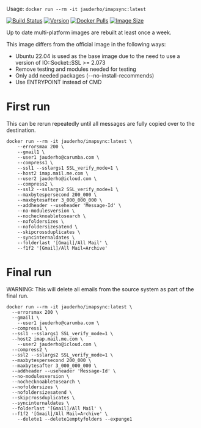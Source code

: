 
Usage: `docker run --rm -it jauderho/imapsync:latest `

[![Build Status](https://github.com/jauderho/dockerfiles/workflows/imapsync/badge.svg)](https://github.com/jauderho/dockerfiles/actions)
[![Version](https://img.shields.io/docker/v/jauderho/imapsync/latest)](https://github.com/imapsync/imapsync/)
[![Docker Pulls](https://img.shields.io/docker/pulls/jauderho/age)](https://hub.docker.com/r/jauderho/imapsync/)
[![Image Size](https://img.shields.io/docker/image-size/jauderho/imapsync/latest)](https://hub.docker.com/r/jauderho/imapsync/)

Up to date multi-platform images are rebuilt at least once a week.

This image differs from the official image in the following ways:
- Ubuntu 22.04 is used as the base image due to the need to use a version of IO::Socket::SSL >= 2.073
- Remove testing and modules needed for testing
- Only add needed packages (--no-install-recommends)
- Use ENTRYPOINT instead of CMD

# First run
This can be rerun repeatedly until all messages are fully copied over to the destination.

```
docker run --rm -it jauderho/imapsync:latest \
	--errorsmax 200 \
	--gmail1 \
	--user1 jauderho@carumba.com \
	--compress1 \
	--ssl1 --sslargs1 SSL_verify_mode=1 \
	--host2 imap.mail.me.com \
	--user2 jauderho@icloud.com \
	--compress2 \
	--ssl2 --sslargs2 SSL_verify_mode=1 \
	--maxbytespersecond 200_000 \
	--maxbytesafter 3_000_000_000 \
	--addheader --useheader 'Message-Id' \
	--no-modulesversion \
	--nochecknoabletosearch \
	--nofoldersizes \
	--nofoldersizesatend \
	--skipcrossduplicates \
	--syncinternaldates \
	--folderlast '[Gmail]/All Mail' \
	--f1f2 '[Gmail]/All Mail=Archive'
```

# Final run
WARNING: This will delete all emails from the source system as part of the final run.

```
docker run --rm -it jauderho/imapsync:latest \
  --errorsmax 200 \
  --gmail1 \
	--user1 jauderho@carumba.com \
  --compress1 \
  --ssl1 --sslargs1 SSL_verify_mode=1 \
  --host2 imap.mail.me.com \
	--user2 jauderho@icloud.com \
  --compress2 \
  --ssl2 --sslargs2 SSL_verify_mode=1 \
  --maxbytespersecond 200_000 \
  --maxbytesafter 3_000_000_000 \
  --addheader --useheader 'Message-Id' \
  --no-modulesversion \
  --nochecknoabletosearch \
  --nofoldersizes \
  --nofoldersizesatend \
  --skipcrossduplicates \
  --syncinternaldates \
  --folderlast '[Gmail]/All Mail' \
  --f1f2 '[Gmail]/All Mail=Archive' \
	--delete1 --delete1emptyfolders --expunge1
```

